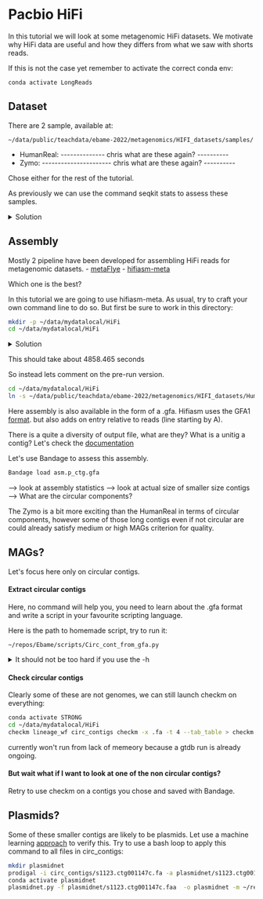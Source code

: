 # Pacbio HiFi

In this tutorial we will look at some metagenomic HiFi datasets.
We motivate why HiFi data are useful and how they differs from what we saw with shorts reads.

If this is not the case yet remember to activate the correct conda env:

    conda activate LongReads

## Dataset
There are 2 sample, available at:

    ~/data/public/teachdata/ebame-2022/metagenomics/HIFI_datasets/samples/
- HumanReal: -------------- chris what are these again? ----------
- Zymo: ---------------------- chris what are these again? ----------

Chose either for the rest of the tutorial.

As previously we can use the command seqkit stats to assess these samples.
<details><summary>Solution</summary>
<p>

```bash
seqkit stats ~/data/public/teachdata/ebame-2022/metagenomics/HIFI_datasets/samples/HumanReal_sample1e5.fastq.gz
```

</p>
</details>


 ## Assembly

Mostly 2 pipeline have been developed for assembling HiFi reads for metagenomic datasets.
	- [metaFlye](https://www.nature.com/articles/s41592-020-00971-x) 
	- [hifiasm-meta](https://www.nature.com/articles/s41592-022-01478-3)

Which one is the best?

In this tutorial we are going to use hifiasm-meta. As usual, try to craft your own command line to do so. But first be sure to work in this directory:

```bash
mkdir -p ~/data/mydatalocal/HiFi
cd ~/data/mydatalocal/HiFi
```

<details><summary>Solution</summary>
<p>

```bash
cd ~/data/mydatalocal/HiFi
hifiasm_meta -o asm ~/data/public/teachdata/ebame-2022/metagenomics/HIFI_datasets/samples/HumanReal_sample1e5.fastq.gz -t 4
```
</p>
</details>

This should take about 4858.465 seconds

So instead lets comment on the pre-run version.
```bash
cd ~/data/mydatalocal/HiFi
ln -s ~/data/public/teachdata/ebame-2022/metagenomics/HIFI_datasets/HumanReal_asm prerun_asm
```

Here assembly is also available in the form of a .gfa. Hifiasm uses the GFA1  [format](http://gfa-spec.github.io/GFA-spec/GFA1.html). but also adds on entry relative to reads (line starting by A). 

There is a quite a diversity of output file, what are they? What is a unitig a contig? Let's check the [documentation](https://hifiasm.readthedocs.io/en/latest/interpreting-output.html)

Let's use Bandage to assess this assembly.
```bash
Bandage load asm.p_ctg.gfa
```

-->  look at assembly statistics
-->  look at actual size of smaller size contigs
--> What are the circular components?

The Zymo is a bit more exciting than the HumanReal in terms of circular components, however some of those long contigs even if not circular are could already satisfy medium or high MAGs criterion for quality.

 ## MAGs?
Let's focus here only on circular contigs. 

#### Extract circular contigs
Here, no command will help you, you need to learn about the .gfa format and write a script in your favourite scripting language.  

Here is the path to homemade script, try to run it:

    ~/repos/Ebame/scripts/Circ_cont_from_gfa.py 

<details><summary>It should not be too hard if you use the -h</summary>
<p>

```bash
cd ~/data/mydatalocal/HiFi
~/repos/Ebame/scripts/Circ_cont_from_gfa.py prerun_asm/asm.p_ctg.gfa circ_contigs
```

</p>
</details>

#### Check circular contigs
Clearly some of these are not genomes, we can still launch checkm on everything:

```bash
conda activate STRONG
cd ~/data/mydatalocal/HiFi
checkm lineage_wf circ_contigs checkm -x .fa -t 4 --tab_table > checkm.out
```
currently won't run from lack of memeory because a gtdb run is already ongoing.


#### But wait what if I want to look at one of the non circular contigs?
Retry to use checkm on a contigs you chose and saved with Bandage.

## Plasmids?

Some of these smaller contigs are likely to be plasmids. Let use a machine learning [approach](https://github.com/kkpsiren/PlasmidNet) to verify this.
Try to use a bash loop to apply this command to all files in circ_contigs:
```bash
mkdir plasmidnet
prodigal -i circ_contigs/s1123.ctg001147c.fa -a plasmidnet/s1123.ctg001147c.faa -p meta
conda activate plasmidnet
plasmidnet.py -f plasmidnet/s1123.ctg001147c.faa  -o plasmidnet -m ~/repos/PlasmidNet/model.zip -j 4
```
